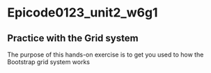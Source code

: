 # Epicode0123_unit2_w6g1
<h2>Practice with the Grid system</h2>
<p>The purpose of this hands-on exercise is to get you used to how the Bootstrap grid system works</p>
